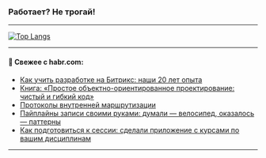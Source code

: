 ### Работает? Не трогай!

---
<!--
#### 🛠️ Technical stack:

![Java](https://img.shields.io/badge/Java-informational?logo=Oracle&style=flat&logoColor=white&color=FF4500)
![Kotlin](https://img.shields.io/badge/Kotlin-informational?logo=Kotlin&style=flat&logoColor=white&color=774D97)
![TS](https://img.shields.io/badge/TypeScript-informational?logo=typeScript&style=flat&logoColor=black&color=017acc)
![Python](https://img.shields.io/badge/Python-informational?logo=Python&style=flat&logoColor=black&color=ffdd54) <br>
![Spring](https://img.shields.io/badge/Spring-informational?logo=Spring&style=flat&logoColor=white&color=6DB33F) 
![SpringBoot](https://img.shields.io/badge/SpringBoot-informational?logo=SpringBoot&style=flat&logoColor=white&color=6DB33F)
![Nest](https://img.shields.io/badge/NestJS-informational?logo=NestJS&style=flat&logoColor=white&color=E0234E) 
![NodeJS](https://img.shields.io/badge/NodeJS-informational?logo=node.js&style=flat&logoColor=white&color=70A760)<br>
![PostgreSQL](https://img.shields.io/badge/PostgreSQL-informational?logo=PostgreSQL&style=flat&logoColor=white&color=DAA520)
![MongoDB](https://img.shields.io/badge/MongoDB-informational?logo=MongoDB&style=flat&logoColor=white&color=870000)
![Apache](https://img.shields.io/badge/Apache-informational?logo=apache&style=flat&logoColor=white&color=f74e28)

___ 
-->

<!--- #### 🛠️ : --->

[![Top Langs](https://github-readme-stats-82jvfl3w3-advtsettinggmailcoms-projects.vercel.app/api/top-langs/?username=zloylis&langs_count=10&hide_title=true&title_color=e6edf3&size_weight=0.5&count_weight=0.5&layout=compact&hide_progress=true&hide_border=true&theme=dracula)](https://github.com/zloylis)

<!---


####  :octocat:&nbsp;&nbsp; Статистика:

![GitHub stats](https://github-readme-stats-u2qms2cxw-advtsettinggmailcoms-projects.vercel.app/api?username=zloylis&show_icons=true&hide_border=true&theme=dracula&title_color=e6edf3&include_all_commits=true&count_private=true&hide_rank=false&hide_title=true&rank_icon=github)
-->
---

#### 💬 Свежее с habr.com:

<!-- BLOG-POST-LIST:START -->
- [Как учить разработке на Битрикс: наши 20 лет опыта](https://habr.com/ru/companies/intervolga/articles/858622/?utm_source=habrahabr&utm_medium=rss&utm_campaign=858622)
- [Книга: «Простое объектно-ориентированное проектирование: чистый и гибкий код»](https://habr.com/ru/companies/piter/articles/858298/?utm_source=habrahabr&utm_medium=rss&utm_campaign=858298)
- [Протоколы внутренней маршрутизации](https://habr.com/ru/companies/nauka/articles/858606/?utm_source=habrahabr&utm_medium=rss&utm_campaign=858606)
- [Пайплайны записи своими руками: думали — велосипед, оказалось — паттерны](https://habr.com/ru/companies/oleg-bunin/articles/858602/?utm_source=habrahabr&utm_medium=rss&utm_campaign=858602)
- [Как подготовиться к сессии: сделали приложение с курсами по вашим дисциплинам](https://habr.com/ru/articles/858600/?utm_source=habrahabr&utm_medium=rss&utm_campaign=858600)
<!-- BLOG-POST-LIST:END -->

---
